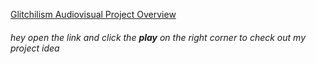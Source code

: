 [Glitchilism Audiovisual Project Overview](https://strudel.cc/?Sd24RIgvVToq)
###### hey open the link and click the **play** on the right corner to check out my project idea
